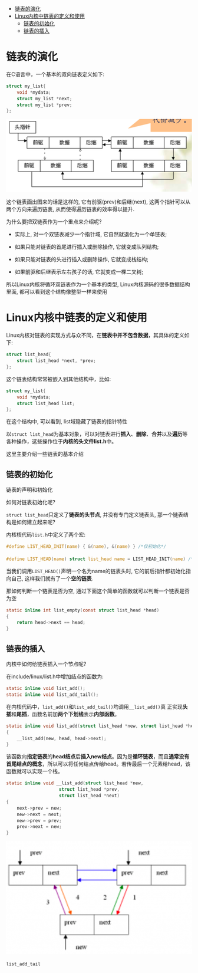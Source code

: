 
<!-- @import "[TOC]" {cmd="toc" depthFrom=1 depthTo=6 orderedList=false} -->

<!-- code_chunk_output -->

- [链表的演化](#链表的演化)
- [Linux内核中链表的定义和使用](#linux内核中链表的定义和使用)
  - [链表的初始化](#链表的初始化)
  - [链表的插入](#链表的插入)

<!-- /code_chunk_output -->

# 链表的演化

在C语言中，一个基本的双向链表定义如下:

```c
struct my_list{
    void *mydata;
    struct my_list *next;
    struct my_list *prev;
};
```

![2019-09-15-21-38-02.png](./images/2019-09-15-21-38-02.png)

这个链表画出图来的话是这样的, 它有前驱(prev)和后继(next), 这两个指针可以从两个方向来遍历链表, 从而使得遍历链表的效率得以提升.

为什么要把双链表作为一个重点来介绍呢? 

* 实际上, 对一个双链表减少一个指针域, 它自然就退化为一个单链表;

* 如果只能对链表的首尾进行插入或删除操作, 它就变成队列结构;

* 如果只能对链表的头进行插入或删除操作, 它就变成栈结构;

* 如果前驱和后继表示左右孩子的话, 它就变成一棵二叉树;

所以Linux内核将循环双链表作为一个基本的类型, Linux内核源码的很多数据结构里面, 都可以看到这个结构像整型一样来使用

# Linux内核中链表的定义和使用

Linux内核对链表的实现方式与众不同，在**链表中并不包含数据**，其具体的定义如下:

```c
struct list_head{
    struct list_head *next, *prev;
};
```

这个链表结构常常被嵌入到其他结构中，比如:

```c
struct my_list{
    void *mydata;
    struct list_head list;
};
```

在这个结构中, 可以看到, list域隐藏了链表的指针特性

以`struct list_head`为基本对象，可以对链表进行**插入**、**删除**、**合并**以及**遍历**等各种操作，这些操作位于**内核的头文件list.h**中。

这里主要介绍一些链表的基本介绍

## 链表的初始化

链表的声明和初始化

如何对链表初始化呢?

`struct list_head`只定义了**链表的头节点**, 并没有专门定义链表头, 那一个链表结构是如何建立起来呢? 

内核核代码`list.h`中定义了两个宏:

```c
#define LIST_HEAD_INIT(name) { &(name), &(name) } /*仅初始化*/

#define LIST_HEAD(name) struct list_head name = LIST_HEAD_INIT(name) /*声明并初始化*/
```

当我们调用`LIST_HEAD()`声明一个名为name的链表头时, 它的前后指针都初始化指向自己, 这样我们就有了一个**空的链表**.

那如何判断一个链表是否为空, 通过下面这个简单的函数就可以判断一个链表是否为空

```c
static inline int list_empty(const struct list_head *head)
{
    return head->next == head;
}
```

## 链表的插入

内核中如何给链表插入一个节点呢?

在include/linux/list.h中增加结点的函数为:

```c
static inline void list_add();
static inline void list_add_tail();
```

在内核代码中，`list_add()`和`list_add_tail()`均调用`__list_add()`真
正实现**头插**和**尾插**，函数名前加**两个下划线**表示**内部函数**。

```c
static inline void list_add(struct list_head *new, struct list_head *head)
{
    __list_add(new, head, head->next);
}
```

该函数向**指定链表**的**head结点**后**插入new结点**。因为是**循环链表**，而且**通常没有首尾结点的概念**，所以可以将任何结点传给head。若传最后一个元素给head，该函数就可以实现一个栈。

```c
static inline void __list_add(struct list_head *new,
                    struct list_head *prev,
                    struct list_head *next)
{
    next->prev = new;
    new->next = next;
    new->prev = prev;
    prev->next = new;
}
```

![2019-09-15-22-25-38.png](./images/2019-09-15-22-25-38.png)

`list_add_tail`